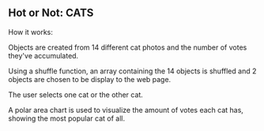 Hot or Not: CATS
----------------
How it works:

Objects are created from 14 different cat photos and the number of votes they've accumulated.

Using a shuffle function, an array containing the 14 objects is shuffled and 2 objects are chosen to be display to the web page.

The user selects one cat or the other cat.

A polar area chart is used to visualize the amount of votes each cat has, showing the most popular cat of all.

